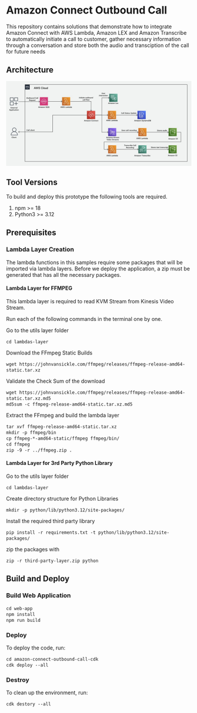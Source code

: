 # Amazon Connect Outbound Call

This repository contains solutions that demonstrate how to integrate Amazon Connect with AWS Lambda, Amazon LEX and Amazon Transcribe to automatically initiate a call to customer, gather necessary information through a conversation and store both the audio and transciption of the call for future needs

## Architecture

![Prototype Architecture](doc/outbound-call-prototype-architecture.jpg "Prototype Architecture")

## Tool Versions

To build and deploy this prototype the following tools are required.

1. npm >= 18
1. Python3 >= 3.12

## Prerequisites

### Lambda Layer Creation

The lambda functions in this samples require some packages that will be imported via lambda layers. Before we deploy the application, a zip must be generated that has all the necessary packages.

#### Lambda Layer for FFMPEG

This lambda layer is required to read KVM Stream from Kinesis Video Stream.

Run each of the following commands in the terminal one by one.

Go to the utils layer folder

```
cd lambdas-layer
```

Download the FFmpeg Static Builds

```
wget https://johnvansickle.com/ffmpeg/releases/ffmpeg-release-amd64-static.tar.xz
```

Validate the Check Sum of the download

```
wget https://johnvansickle.com/ffmpeg/releases/ffmpeg-release-amd64-static.tar.xz.md5
md5sum -c ffmpeg-release-amd64-static.tar.xz.md5
```

Extract the FFmpeg and build the lambda layer

```
tar xvf ffmpeg-release-amd64-static.tar.xz
mkdir -p ffmpeg/bin
cp ffmpeg-*-amd64-static/ffmpeg ffmpeg/bin/
cd ffmpeg
zip -9 -r ../ffmpeg.zip .
```

#### Lambda Layer for 3rd Party Python Library

Go to the utils layer folder

```
cd lambdas-layer
```

Create directory structure for Python Libraries

```
mkdir -p python/lib/python3.12/site-packages/
```

Install the required third party library

```
pip install -r requirements.txt -t python/lib/python3.12/site-packages/
```

zip the packages with

```
zip -r third-party-layer.zip python
```

## Build and Deploy

### Build Web Application

```
cd web-app
npm install
npm run build
```

### Deploy

To deploy the code, run:

```
cd amazon-connect-outbound-call-cdk
cdk deploy --all
```

### Destroy

To clean up the environment, run:

```
cdk destory --all
```
